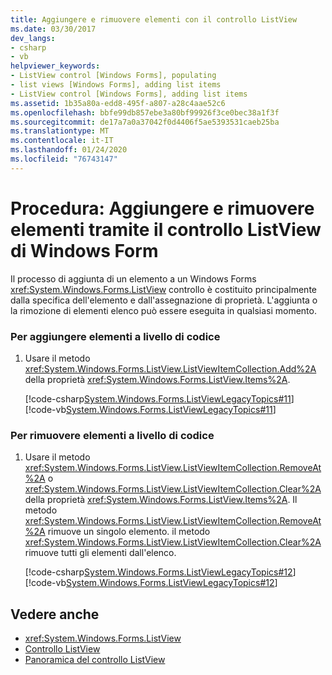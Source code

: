 ```yaml
---
title: Aggiungere e rimuovere elementi con il controllo ListView
ms.date: 03/30/2017
dev_langs:
- csharp
- vb
helpviewer_keywords:
- ListView control [Windows Forms], populating
- list views [Windows Forms], adding list items
- ListView control [Windows Forms], adding list items
ms.assetid: 1b35a80a-edd8-495f-a807-a28c4aae52c6
ms.openlocfilehash: bbfe99db857ebe3a80bf99926f3ce0bec38a1f3f
ms.sourcegitcommit: de17a7a0a37042f0d4406f5ae5393531caeb25ba
ms.translationtype: MT
ms.contentlocale: it-IT
ms.lasthandoff: 01/24/2020
ms.locfileid: "76743147"
---
```

# <a name="how-to-add-and-remove-items-with-the-windows-forms-listview-control"></a>Procedura: Aggiungere e rimuovere elementi tramite il controllo ListView di Windows Form
Il processo di aggiunta di un elemento a un Windows Forms <xref:System.Windows.Forms.ListView> controllo è costituito principalmente dalla specifica dell'elemento e dall'assegnazione di proprietà. L'aggiunta o la rimozione di elementi elenco può essere eseguita in qualsiasi momento.  
  
### <a name="to-add-items-programmatically"></a>Per aggiungere elementi a livello di codice  
  
1. Usare il metodo <xref:System.Windows.Forms.ListView.ListViewItemCollection.Add%2A> della proprietà <xref:System.Windows.Forms.ListView.Items%2A>.  
  
     [!code-csharp[System.Windows.Forms.ListViewLegacyTopics#11](~/samples/snippets/csharp/VS_Snippets_Winforms/System.Windows.Forms.ListViewLegacyTopics/CS/Class1.cs#11)]
     [!code-vb[System.Windows.Forms.ListViewLegacyTopics#11](~/samples/snippets/visualbasic/VS_Snippets_Winforms/System.Windows.Forms.ListViewLegacyTopics/VB/Class1.vb#11)]  
  
### <a name="to-remove-items-programmatically"></a>Per rimuovere elementi a livello di codice  
  
1. Usare il metodo <xref:System.Windows.Forms.ListView.ListViewItemCollection.RemoveAt%2A> o <xref:System.Windows.Forms.ListView.ListViewItemCollection.Clear%2A> della proprietà <xref:System.Windows.Forms.ListView.Items%2A>. Il metodo <xref:System.Windows.Forms.ListView.ListViewItemCollection.RemoveAt%2A> rimuove un singolo elemento. il metodo <xref:System.Windows.Forms.ListView.ListViewItemCollection.Clear%2A> rimuove tutti gli elementi dall'elenco.  
  
     [!code-csharp[System.Windows.Forms.ListViewLegacyTopics#12](~/samples/snippets/csharp/VS_Snippets_Winforms/System.Windows.Forms.ListViewLegacyTopics/CS/Class1.cs#12)]
     [!code-vb[System.Windows.Forms.ListViewLegacyTopics#12](~/samples/snippets/visualbasic/VS_Snippets_Winforms/System.Windows.Forms.ListViewLegacyTopics/VB/Class1.vb#12)]  
  
## <a name="see-also"></a>Vedere anche

- <xref:System.Windows.Forms.ListView>
- [Controllo ListView](listview-control-windows-forms.md)
- [Panoramica del controllo ListView](listview-control-overview-windows-forms.md)
